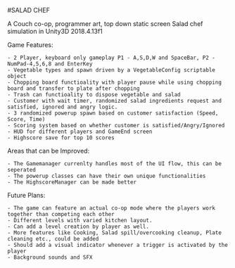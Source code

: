 #SALAD CHEF 

  A Couch co-op, programmer art, top down static screen Salad chef simulation in Unity3D 2018.4.13f1

  Game Features:
  
    - 2 Player, keyboard only gameplay P1 - A,S,D,W and SpaceBar, P2 - NumPad-4,5,6,8 and EnterKey
    - Vegetable types and spawn driven by a VegetableConfig scriptable object
    - Chopping board functioality with player pause while using chopping board and transfer to plate after chopping
    - Trash can functioality to dispose vegetable and salad
    - Customer with wait timer, randomized salad ingredients request and satisfied, ignored and angry logic.
    - 3 randomized powerup spawn based on customer satisfaction (Speed, Score, Time)
    - Scoring system based on whether customer is satisfied/Angry/Ignored
    - HUD for different players and GameEnd screen
    - Highscore save for top 10 scores
    
  Areas that can be Improved:
  
    - The Gamemanager currenlty handles most of the UI flow, this can be seperated
    - The powerup classes can have their own unique functionalities
    - The HighscoreManager can be made better
    
  
  Future Plans:
  
    - The game can feature an actual co-op mode where the players work together than competing each other
    - Different levels with varied kitchen layout.
    - Can add a level creation by player as well.
    - More features like Cooking, Salad spill/overcooking cleanup, Plate cleaning etc., could be added
    - Should add a visual indicator whenever a trigger is activated by the player
    - Background sounds and SFX
